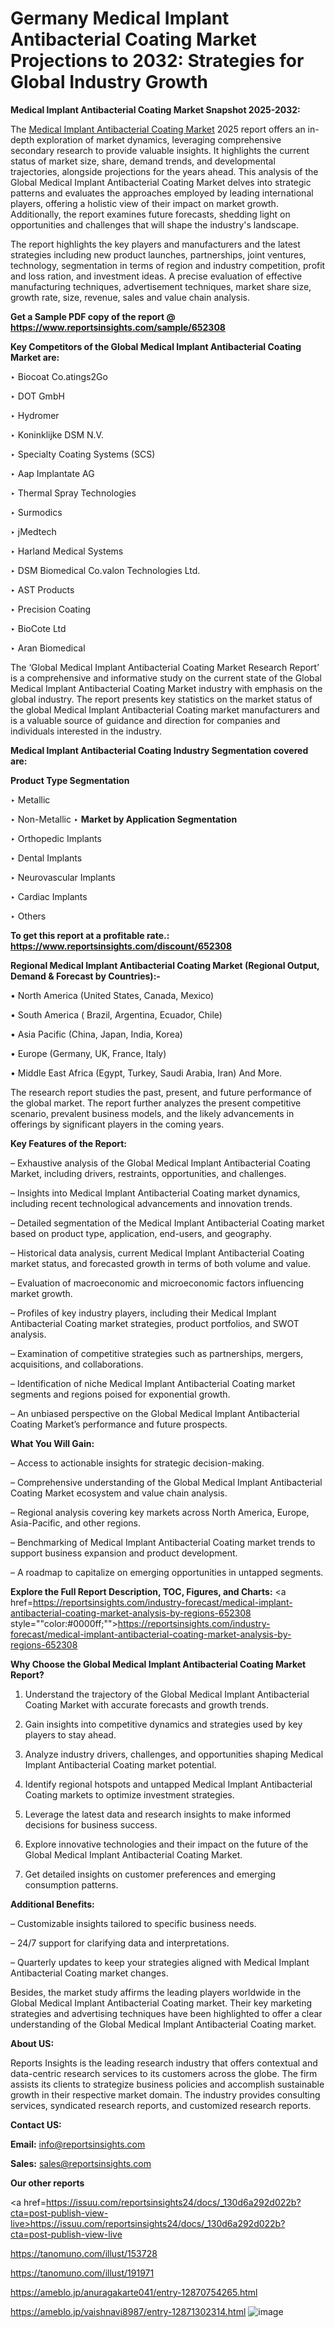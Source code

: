 # Germany Medical Implant Antibacterial Coating Market Projections to 2032: Strategies for Global Industry Growth

<strong>Medical Implant Antibacterial Coating Market Snapshot 2025-2032:</strong>

The <a href=https://www.reportsinsights.com/sample/652308>Medical Implant Antibacterial Coating Market</a> 2025 report offers an in-depth exploration of market dynamics, leveraging comprehensive secondary research to provide valuable insights. It highlights the current status of market size, share, demand trends, and developmental trajectories, alongside projections for the years ahead. This analysis of the Global Medical Implant Antibacterial Coating Market delves into strategic patterns and evaluates the approaches employed by leading international players, offering a holistic view of their impact on market growth. Additionally, the report examines future forecasts, shedding light on opportunities and challenges that will shape the industry's landscape.

The report highlights the key players and manufacturers and the latest strategies including new product launches, partnerships, joint ventures, technology, segmentation in terms of region and industry competition, profit and loss ration, and investment ideas. A precise evaluation of effective manufacturing techniques, advertisement techniques, market share size, growth rate, size, revenue, sales and value chain analysis.

<strong>Get a Sample PDF copy of the report @ <a href=https://www.reportsinsights.com/sample/652308 style=color:#0000ff;>https://www.reportsinsights.com/sample/652308</a></strong>

<strong>Key Competitors of the Global Medical Implant Antibacterial Coating Market are:</strong>

‣ Biocoat
 Co.atings2Go

‣ DOT GmbH

‣ Hydromer

‣ Koninklijke DSM N.V.

‣ Specialty Coating Systems (SCS)

‣ Aap Implantate AG

‣ Thermal Spray Technologies

‣ Surmodics

‣ jMedtech

‣ Harland Medical Systems

‣ DSM Biomedical
 Co.valon Technologies Ltd.

‣ AST Products

‣ Precision Coating

‣ BioCote Ltd

‣ Aran Biomedical

The ‘Global Medical Implant Antibacterial Coating Market Research Report’ is a comprehensive and informative study on the current state of the Global Medical Implant Antibacterial Coating Market industry with emphasis on the global industry. The report presents key statistics on the market status of the global Medical Implant Antibacterial Coating market manufacturers and is a valuable source of guidance and direction for companies and individuals interested in the industry.

<strong>Medical Implant Antibacterial Coating Industry Segmentation covered are:</strong>

<strong>Product Type Segmentation</strong>

‣ Metallic

‣ Non-Metallic
‣ 
<strong>Market by Application Segmentation</strong>

‣ Orthopedic Implants

‣ Dental Implants

‣ Neurovascular Implants

‣ Cardiac Implants

‣ Others

<strong>To get this report at a profitable rate.: <a href=https://www.reportsinsights.com/discount/652308 style=color:#0000ff;>https://www.reportsinsights.com/discount/652308</a></strong>

<strong>Regional Medical Implant Antibacterial Coating Market (Regional Output, Demand &amp; Forecast by Countries):-</strong>

• North America (United States, Canada, Mexico)

• South America ( Brazil, Argentina, Ecuador, Chile)

• Asia Pacific (China, Japan, India, Korea)

• Europe (Germany, UK, France, Italy)

• Middle East Africa (Egypt, Turkey, Saudi Arabia, Iran) And More.

The research report studies the past, present, and future performance of the global market. The report further analyzes the present competitive scenario, prevalent business models, and the likely advancements in offerings by significant players in the coming years.

<strong>Key Features of the Report:</strong>

– Exhaustive analysis of the Global Medical Implant Antibacterial Coating Market, including drivers, restraints, opportunities, and challenges.

– Insights into Medical Implant Antibacterial Coating market dynamics, including recent technological advancements and innovation trends.

– Detailed segmentation of the Medical Implant Antibacterial Coating market based on product type, application, end-users, and geography.

– Historical data analysis, current Medical Implant Antibacterial Coating market status, and forecasted growth in terms of both volume and value.

– Evaluation of macroeconomic and microeconomic factors influencing market growth.

– Profiles of key industry players, including their Medical Implant Antibacterial Coating market strategies, product portfolios, and SWOT analysis.

– Examination of competitive strategies such as partnerships, mergers, acquisitions, and collaborations.

– Identification of niche Medical Implant Antibacterial Coating market segments and regions poised for exponential growth.

– An unbiased perspective on the Global Medical Implant Antibacterial Coating Market’s performance and future prospects.

<strong>What You Will Gain:</strong>

– Access to actionable insights for strategic decision-making.

– Comprehensive understanding of the Global Medical Implant Antibacterial Coating Market ecosystem and value chain analysis.

– Regional analysis covering key markets across North America, Europe, Asia-Pacific, and other regions.

– Benchmarking of Medical Implant Antibacterial Coating market trends to support business expansion and product development.

– A roadmap to capitalize on emerging opportunities in untapped segments.

<strong>Explore the Full Report Description, TOC, Figures, and Charts:</strong>
<a href=https://reportsinsights.com/industry-forecast/medical-implant-antibacterial-coating-market-analysis-by-regions-652308 style=""color:#0000ff;"">https://reportsinsights.com/industry-forecast/medical-implant-antibacterial-coating-market-analysis-by-regions-652308</a>

<strong>Why Choose the Global Medical Implant Antibacterial Coating Market Report?</strong>

1. Understand the trajectory of the Global Medical Implant Antibacterial Coating Market with accurate forecasts and growth trends.

2. Gain insights into competitive dynamics and strategies used by key players to stay ahead.

3. Analyze industry drivers, challenges, and opportunities shaping Medical Implant Antibacterial Coating market potential.

4. Identify regional hotspots and untapped Medical Implant Antibacterial Coating markets to optimize investment strategies.

5. Leverage the latest data and research insights to make informed decisions for business success.

6. Explore innovative technologies and their impact on the future of the Global Medical Implant Antibacterial Coating Market.

7. Get detailed insights on customer preferences and emerging consumption patterns.

<strong>Additional Benefits:</strong>

– Customizable insights tailored to specific business needs.

– 24/7 support for clarifying data and interpretations.

– Quarterly updates to keep your strategies aligned with Medical Implant Antibacterial Coating market changes.

Besides, the market study affirms the leading players worldwide in the Global Medical Implant Antibacterial Coating market. Their key marketing strategies and advertising techniques have been highlighted to offer a clear understanding of the Global Medical Implant Antibacterial Coating market.

<strong><strong>About US</strong>:</strong>

Reports Insights is the leading research industry that offers contextual and data-centric research services to its customers across the globe. The firm assists its clients to strategize business policies and accomplish sustainable growth in their respective market domain. The industry provides consulting services, syndicated research reports, and customized research reports.

<strong>Contact US:</strong>

<p class=><b>Email:</b> <a href=mailto:info@reportsinsights.com>info@reportsinsights.com</a></p>
<p class=><b>Sales:</b> <a href=mailto:sales@reportsinsights.com>sales@reportsinsights.com</a></p>

<strong>Our other reports</strong>

<a href=https://issuu.com/reportsinsights24/docs/_130d6a292d022b?cta=post-publish-view-live>https://issuu.com/reportsinsights24/docs/_130d6a292d022b?cta=post-publish-view-live</a>

<a href=https://tanomuno.com/illust/153728>https://tanomuno.com/illust/153728</a>

<a href=https://tanomuno.com/illust/191971>https://tanomuno.com/illust/191971</a>

<a href=https://ameblo.jp/anuragakarte041/entry-12870754265.html>https://ameblo.jp/anuragakarte041/entry-12870754265.html</a>

<a href=https://ameblo.jp/vaishnavi8987/entry-12871302314.html>https://ameblo.jp/vaishnavi8987/entry-12871302314.html</a>
![image](https://github.com/user-attachments/assets/4cd14135-a400-4501-84a8-b410b58caacf)
